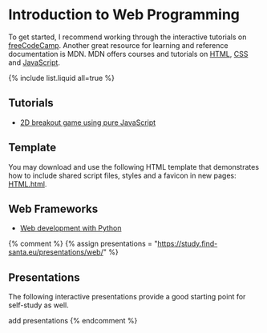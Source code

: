 # Introduction to Web Programming

To get started, I recommend working through the interactive tutorials on
[freeCodeCamp](https://www.freecodecamp.org/).
Another great resource for learning and reference documentation is MDN.
MDN offers courses and tutorials on
[HTML](https://developer.mozilla.org/en-US/docs/Web/HTML),
[CSS](https://developer.mozilla.org/en-US/docs/Web/CSS) and
[JavaScript](https://developer.mozilla.org/en-US/docs/Web/JavaScript).

{% include list.liquid all=true %}


## Tutorials

* [2D breakout game using pure JavaScript](https://developer.mozilla.org/en-US/docs/Games/Tutorials/2D_Breakout_game_pure_JavaScript)


## Template

You may download and use the following HTML template that demonstrates how
to include shared script files, styles and a favicon in new pages:
[HTML.html](https://raw.githubusercontent.com/senarclens/xdg_templates/refs/heads/master/Templates/HTML.html).


## Web Frameworks

* [Web development with Python](../py/web/)

{% comment %}
{% assign presentations = "https://study.find-santa.eu/presentations/web/" %}

## Presentations

The following interactive presentations provide a good starting point for
self-study as well.

add presentations
{% endcomment %}
